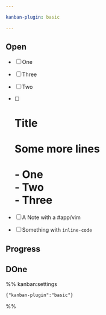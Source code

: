 ```yaml
---

kanban-plugin: basic

---
```


## Open

- [ ] One
- [ ] Three
- [ ] Two
- [ ] # Title<br><br>Some more lines<br><br>- One<br>- Two <br>- Three
- [ ] A Note with a #app/vim
- [ ] Something with `inline-code`


## Progress



## DOne





%% kanban:settings
```
{"kanban-plugin":"basic"}
```
%%
